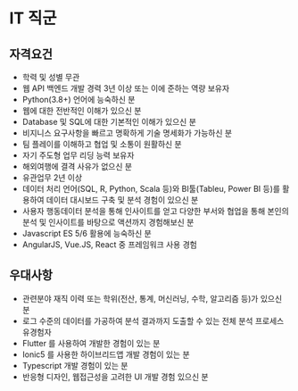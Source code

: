 # IT 직군

## 자격요건
- 학력 및 성별 무관
- 웹 API 백엔드 개발 경력 3년 이상 또는 이에 준하는 역량 보유자
- Python(3.8+) 언어에 능숙하신 분
- 웹에 대한 전반적인 이해가 있으신 분
- Database 및 SQL에 대한 기본적인 이해가 있으신 분
- 비지니스 요구사항을 빠르고 명확하게 기술 명세화가 가능하신 분
- 팀 플레이를 이해하고 협업 및 소통이 원활하신 분
- 자기 주도형 업무 리딩 능력 보유자
- 해외여행에 결격 사유가 없으신 분
- 유관업무 2년 이상
- 데이터 처리 언어(SQL, R, Python, Scala 등)와 BI툴(Tableu, Power BI 등)를 활용하여 데이터 대시보드 구축 및 분석 경험이 있으신 분
- 사용자 행동데이터 분석을 통해 인사이트를 얻고 다양한 부서와 협업을 통해 본인의 분석 및 인사이트를 바탕으로 액션까지 경험해보신 분
- Javascript ES 5/6 활용에 능숙하신 분 
- AngularJS,  Vue.JS,  React   중 프레임워크 사용 경험

## 우대사항
* 관련분야 재직 이력 또는 학위(전산, 통계, 머신러닝, 수학, 알고리즘 등)가 있으신 분
* 로그 수준의 데이터를 가공하여 분석 결과까지 도출할 수 있는 전체 분석 프로세스 유경험자
* Flutter 를 사용하여 개발한 경험이 있는 분
* Ionic5 를 사용한 하이브리드앱 개발 경험이 있는 분
* Typescript 개발 경험이 있는 분
* 반응형 디자인, 웹접근성을 고려한 UI 개발 경험 있으신 분